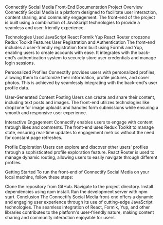 Connectify Social Media Front-End Documentation
Project Overview
Connectify Social Media is a platform designed to facilitate user interaction, content sharing, and community engagement. The front-end of the project is built using a combination of JavaScript technologies to provide a seamless and user-friendly experience.

Technologies Used
JavaScript
React
Formik
Yup
React Router
dropzone
Redux Toolkit
Features
User Registration and Authentication
The front-end includes a user-friendly registration form built using Formik and Yup, enabling users to create accounts with ease. It integrates with the back-end's authentication system to securely store user credentials and manage login sessions.

Personalized Profiles
Connectify provides users with personalized profiles, allowing them to customize their information, profile pictures, and cover photos. This is achieved by seamlessly integrating with the back-end's user profile data.

User-Generated Content Posting
Users can create and share their content, including text posts and images. The front-end utilizes technologies like dropzone for image uploads and handles form submissions while ensuring a smooth and responsive user experience.

Interactive Engagement
Connectify enables users to engage with content through likes and comments. The front-end uses Redux Toolkit to manage state, ensuring real-time updates to engagement metrics without the need for constant page refreshes.

Profile Exploration
Users can explore and discover other users' profiles through a sophisticated profile exploration feature. React Router is used to manage dynamic routing, allowing users to easily navigate through different profiles.

Getting Started
To run the front-end of Connectify Social Media on your local machine, follow these steps:

Clone the repository from GitHub.
Navigate to the project directory.
Install dependencies using npm install.
Run the development server with npm start.
Conclusion
The Connectify Social Media front-end offers a dynamic and engaging user experience through its use of cutting-edge JavaScript technologies. The seamless integration of React, Formik, Yup, and other libraries contributes to the platform's user-friendly nature, making content sharing and community interaction enjoyable for users.
